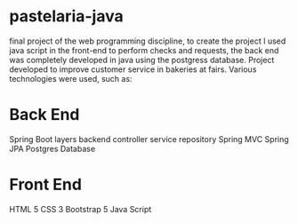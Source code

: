 # pastelaria-java
final project of the web programming discipline, to create the project I used java script in the front-end to perform checks and requests, the back end was completely developed in java using the postgress database.
Project developed to improve customer service in bakeries at fairs. Various technologies were used, such as:
# Back End
Spring Boot
layers backend
controller
service
repository
Spring MVC 
Spring JPA
Postgres Database
# Front End
HTML 5
CSS 3
Bootstrap 5
Java Script



